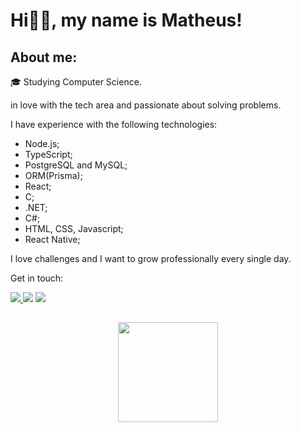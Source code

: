  # Hi👋🏻, my name is Matheus!

  ## About me: 
   🎓 Studying Computer Science.
  
  in love with the tech area and passionate about solving problems.

   I have experience with the following technologies:
  - Node.js;
  - TypeScript;
  - PostgreSQL and MySQL;
  - ORM(Prisma);
  - React;
  - C;
  - .NET;
  - C#;
  - HTML, CSS, Javascript;
  - React Native;

   I love challenges and I want to grow professionally every single day.

   Get in touch:
   <div> 
     <a href="https://www.instagram.com/matheusmuruc1/"> <img src="https://img.shields.io/badge/-Instagram-%23E4405F?style=for-the-badge&logo=instagram&logoColor=white"</a>
     <a href="https://www.linkedin.com/in/matheus-muruci-32a645232/" target="_blank"><img src="https://img.shields.io/badge/-LinkedIn-%230077B5?style=for-the-badge&logo=linkedin&logoColor=white" target="_blank"></a>
      <a href = "mailto:matheusmuruci@outlook.com"><img src="https://img.shields.io/badge/-Gmail-%23333?style=for-the-badge&logo=gmail&logoColor=white" target="_blank"></a>
   </div>
   
  ##
  
  <div align="center"> 
   <a href="https://github.com/Matheusmslopes"> 
   <img height="160em" src="https://github-readme-stats.vercel.app/api/top-langs/?username=Matheusmslopes&layout=compact&langs_count=7&theme=merko"/> 
  </div> 


   

  


